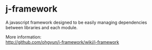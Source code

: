 j-framework
===========
A javascript framework designed to be easily managing dependencies between libraries and each module.

More information:  
http://github.com/ohgyun/j-framework/wiki/j-framework

